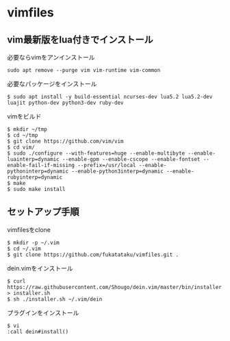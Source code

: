 # vimfiles

## vim最新版をlua付きでインストール

必要ならvimをアンインストール
```
sudo apt remove --purge vim vim-runtime vim-common
```

必要なパッケージをインストール
```
$ sudo apt install -y build-essential ncurses-dev lua5.2 lua5.2-dev luajit python-dev python3-dev ruby-dev
```

vimをビルド
```
$ mkdir ~/tmp
$ cd ~/tmp
$ git clone https://github.com/vim/vim
$ cd vim/
$ sudo ./configure --with-features=huge --enable-multibyte --enable-luainterp=dynamic --enable-gpm --enable-cscope --enable-fontset --enable-fail-if-missing --prefix=/usr/local --enable-pythoninterp=dynamic --enable-python3interp=dynamic --enable-rubyinterp=dynamic
$ make
$ sudo make install
```

## セットアップ手順

vimfilesをclone
```
$ mkdir -p ~/.vim
$ cd ~/.vim
$ git clone https://github.com/fukatataku/vimfiles.git .
```

dein.vimをインストール
```
$ curl https://raw.githubusercontent.com/Shougo/dein.vim/master/bin/installer.sh > installer.sh
$ sh ./installer.sh ~/.vim/dein
```

プラグインをインストール
```
$ vi
:call dein#install()
```

